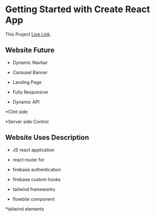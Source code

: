 # Getting Started with Create React App

This Project [Live Link](https://ns-mobile-house.netlify.app/).

## Website Future

* Dynamic Navbar

* Carousel Banner

* Landing Page

* Fully Responsive

* Dynamic API 

*Clint side

*Server side Control


## Website Uses Description

* JS react application 

* react router for

* firebase authentication

* firebase custom hooks

* tailwind frameworks 

* flowbite component 

*tailwind elements

